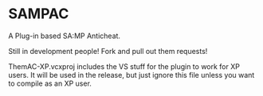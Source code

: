 SAMPAC
======

A Plug-in based SA:MP Anticheat.

Still in development people! Fork and pull out them requests!

ThemAC-XP.vcxproj includes the VS stuff for the plugin to work for XP users.
It will be used in the release, but just ignore this file unless you want to compile as an XP user.
